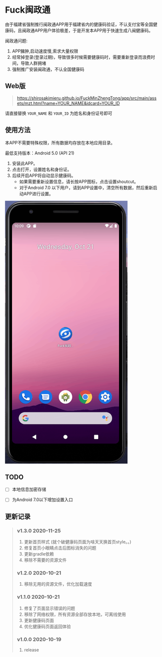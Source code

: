 # Fuck闽政通

由于福建省强制推行闽政通APP用于福建省内的健康码验证，不认支付宝等全国健康码，且闽政通APP用户体验极差，于是开发本APP用于快速生成八闽健康码。

闽政通问题:

1. APP臃肿,启动速度慢,索求大量权限
2. 经常掉登录(登录过期)，导致很多时候需要健康码时，需要重新登录而浪费时间，导致人群拥堵
3. 强制推广安装闽政通，不认全国健康码



## Web版

> https://shirosakimieru.github.io/FuckMinZhengTong/app/src/main/assets/mzt.html?name=YOUR_NAME&idcard=YOUR_ID

请直接替换 ``YOUR_NAME`` 和 ``YOUR_ID`` 为姓名和身份证号即可

## 使用方法

本APP不需要特殊权限，所有数据均存放在本地应用目录。

最低支持版本：Android 5.0 (API 21)

1. 安装此APP。
2. 点击打开，设置姓名和身份证。
3. 后续开启APP将自动显示健康码。
    * 如果需要重新设置信息，请长按APP图标，点击设置shoutcut。
    * 对于Android 7.0 以下用户，请到APP设置中，清空所有数据，然后重新启动APP进行设置。

![demo](./img1.gif)


## TODO

- [ ] 本地信息加密存储
- [ ] 为Android 7.0以下增加设置入口


## 更新记录

> ### v1.3.0 2020-11-25
> 1. 更新首页样式 (就个破健康码页面为啥天天换首页style。。)
> 2. 修复首页小眼睛点击后图标消失的问题
> 3. 更新gradle依赖
> 4. 移除不需要的资源文件
> ### v1.2.0 2020-10-21
> 1. 移除无用的资源文件，优化加载速度
> ### v1.1.0 2020-10-21
> 1. 修复了页面显示错误的问题
> 2. 移除了网络权限，所有资源全部存放本地，可离线使用
> 3. 更新健康码页面
> 4. 优化健康码页面返回体验
> ### v1.0.0 2020-10-19
> 1. release
